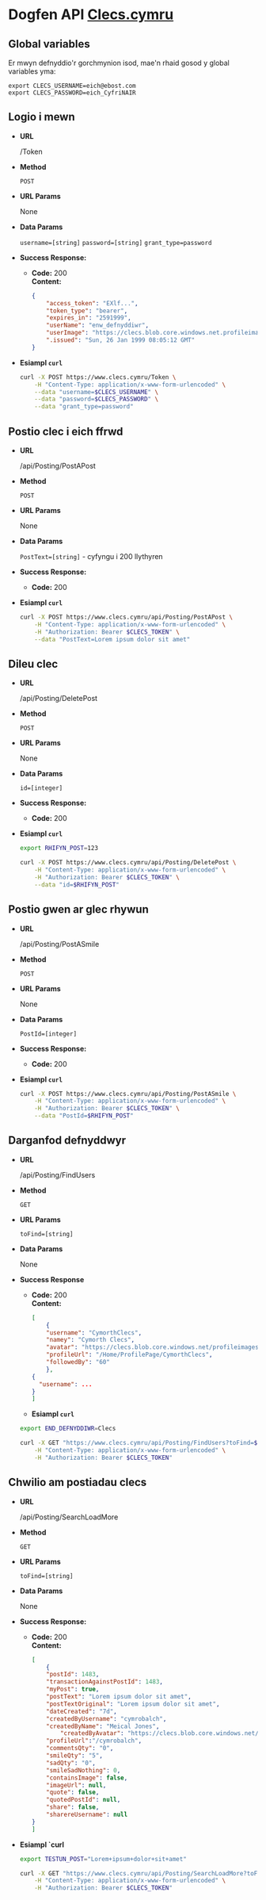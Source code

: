 # Dogfen API [Clecs.cymru](http://clecs.cymru)

## Global variables

Er mwyn defnyddio'r gorchmynion isod, mae'n rhaid gosod y global variables yma:

    export CLECS_USERNAME=eich@ebost.com
    export CLECS_PASSWORD=eich_CyfriNAIR


## Logio i mewn

* **URL**

    /Token

* **Method**

    `POST`

* **URL Params**

    None

* **Data Params**

    `username=[string]`
    `password=[string]`
    `grant_type=password`

* **Success Response:**

    * **Code:** 200 <br />
      **Content:**

      ```json
	  {
	      "access_token": "EXlf...",
	      "token_type": "bearer",
	      "expires_in": "2591999",
	      "userName": "enw_defnyddiwr",
	      "userImage": "https://clecs.blob.core.windows.net.profileimages/***.png",
	      ".issued": "Sun, 26 Jan 1999 08:05:12 GMT"
	  }
	  ```

* **Esiampl `curl`**

    ```bash
    curl -X POST https://www.clecs.cymru/Token \
        -H "Content-Type: application/x-www-form-urlencoded" \
        --data "username=$CLECS_USERNAME" \
        --data "password=$CLECS_PASSWORD" \
        --data "grant_type=password"
    ```

## Postio clec i eich ffrwd

* **URL**

    /api/Posting/PostAPost

* **Method**

    `POST`

* **URL Params**

    None

* **Data Params**

    `PostText=[string]` - cyfyngu i 200 llythyren

* **Success Response:**

    * **Code:** 200 <br />

* **Esiampl `curl`**

    ```bash
    curl -X POST https://www.clecs.cymru/api/Posting/PostAPost \
        -H "Content-Type: application/x-www-form-urlencoded" \
        -H "Authorization: Bearer $CLECS_TOKEN" \
        --data "PostText=Lorem ipsum dolor sit amet"
    ```

## Dileu clec

* **URL**

    /api/Posting/DeletePost

* **Method**

    `POST`

* **URL Params**

    None

* **Data Params**

    `id=[integer]`

* **Success Response:**

    * **Code:** 200 <br />


* **Esiampl `curl`**

    ```bash
    export RHIFYN_POST=123
    
    curl -X POST https://www.clecs.cymru/api/Posting/DeletePost \
        -H "Content-Type: application/x-www-form-urlencoded" \
        -H "Authorization: Bearer $CLECS_TOKEN" \
        --data "id=$RHIFYN_POST"
    ```

## Postio gwen ar glec rhywun

* **URL**

    /api/Posting/PostASmile

* **Method**

    `POST`

* **URL Params**

    None

* **Data Params**

    `PostId=[integer]`

* **Success Response:**

    * **Code:** 200

* **Esiampl `curl`**

    ```bash
    curl -X POST https://www.clecs.cymru/api/Posting/PostASmile \
        -H "Content-Type: application/x-www-form-urlencoded" \
        -H "Authorization: Bearer $CLECS_TOKEN" \
        --data "PostId=$RHIFYN_POST"
    ```

## Darganfod defnyddwyr

* **URL**

    /api/Posting/FindUsers


* **Method**

    `GET`

* **URL Params**

    `toFind=[string]`

* **Data Params**

    None

* **Success Response**

    * **Code:** 200 <br />
      **Content:**

      ```json
      [
          {
	      "username": "CymorthClecs",
	      "namey": "Cymorth Clecs",
	      "avatar": "https://clecs.blob.core.windows.net/profileimages/**.png",
	      "profileUrl": "/Home/ProfilePage/CymorthClecs",
	      "followedBy": "60"
          },
	  {
	    "username": ...
	  }
      ]
      ```

    * **Esiampl `curl`**

    ```bash
    export END_DEFNYDDIWR=Clecs

    curl -X GET "https://www.clecs.cymru/api/Posting/FindUsers?toFind=$ENW_DEFNYDDIWR" \
        -H "Content-Type: application/x-www-form-urlencoded" \
        -H "Authorization: Bearer $CLECS_TOKEN"
    ```


## Chwilio am postiadau clecs

* **URL**

    /api/Posting/SearchLoadMore

* **Method**

    `GET`

* **URL Params**

    `toFind=[string]`

* **Data Params**

    None

* **Success Response:**

    * **Code:** 200 <br />
      **Content:**
      ```json
      [
          {
	      "postId": 1483,
	      "transactionAgainstPostId": 1483,
	      "myPost": true,
	      "postText": "Lorem ipsum dolor sit amet",
	      "postTextOriginal": "Lorem ipsum dolor sit amet",
	      "dateCreated": "7d",
	      "createdByUsername": "cymrobalch",
	      "createdByName": "Meical Jones",
              "createdByAvatar": "https://clecs.blob.core.windows.net/profileimages/***.png",
	      "profileUrl":"/cymrobalch",
	      "commentsQty": "0",
	      "smileQty": "5",
	      "sadQty": "0",
	      "smileSadNothing": 0,
	      "containsImage": false,
	      "imageUrl": null,
	      "quote": false,
	      "quotedPostId": null,
	      "share": false,
	      "sharereUsername": null
	  }
      ]
      ```

* **Esiampl `curl**

    ```bash
    export TESTUN_POST="Lorem+ipsum+dolor+sit+amet"
    
    curl -X GET "https://www.clecs.cymru/api/Posting/SearchLoadMore?toFind=$TESTUN_POST&idLast=0" \
        -H "Content-Type: application/x-www-form-urlencoded" \
        -H "Authorization: Bearer $CLECS_TOKEN"
    ```
